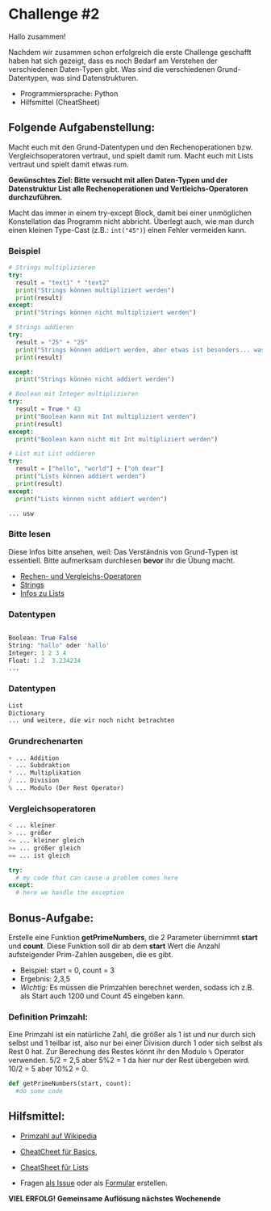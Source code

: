 # Challenge #2

Hallo zusammen!

Nachdem wir zusammen schon erfolgreich die erste Challenge geschafft haben hat sich gezeigt, dass es noch Bedarf am Verstehen der verschiedenen Daten-Typen gibt. Was sind die verschiedenen Grund-Datentypen, was sind Datenstrukturen.

- Programmiersprache: Python
- Hilfsmittel (CheatSheet)

## Folgende Aufgabenstellung:

Macht euch mit den Grund-Datentypen und den Rechenoperationen bzw. Vergleichsoperatoren vertraut, und spielt damit rum.
Macht euch mit Lists vertraut und spielt damit etwas rum.

**Gewünschtes Ziel: Bitte versucht mit allen Daten-Typen und der Datenstruktur List alle Rechenoperationen und Vertleichs-Operatoren durchzuführen.**

Macht das immer in einem try-except Block, damit bei einer unmöglichen Konstellation das Programm nicht abbricht.
Überlegt auch, wie man durch einen kleinen Type-Cast (z.B.: `int("45")`) einen Fehler vermeiden kann.

### Beispiel

```python
# Strings multiplizieren
try:
  result = "text1" * "text2"
  print("Strings können multipliziert werden")
  print(result)
except:
  print("Strings können nicht multipliziert werden")

# Strings addieren
try:
  result = "25" + "25"
  print("Strings können addiert werden, aber etwas ist besonders... was denn?")
  print(result)

except:
  print("Strings können nicht addiert werden")

# Boolean mit Integer multiplizieren
try:
  result = True * 43
  print("Boolean kann mit Int multipliziert werden")
  print(result)
except:
  print("Boolean kann nicht mit Int multipliziert werden")

# List mit List addieren
try:
  result = ["hello", "world"] + ["oh dear"]
  print("Lists können addiert werden")
  print(result)
except:
  print("Lists können nicht addiert werden")

... usw
```

### Bitte lesen

Diese Infos bitte ansehen, weil: Das Verständnis von Grund-Typen ist essentiell. Bitte aufmerksam durchlesen **bevor** ihr die Übung macht.

- [Rechen- und Vergleichs-Operatoren](https://github.com/Asabeneh/30-Days-Of-Python/blob/master/03_Day_Operators/03_operators.md)
- [Strings](https://github.com/Asabeneh/30-Days-Of-Python/blob/master/04_Day_Strings/04_string.md)
- [Infos zu Lists](https://github.com/Asabeneh/30-Days-Of-Python/blob/master/05_Day_Lists/05_list.md)

### Datentypen

```python

Boolean: True False
String: "hallo" oder 'hallo'
Integer: 1 2 3 4
Float: 1.2  3.234234
...
```

### Datentypen

```python
List
Dictionary
... und weitere, die wir noch nicht betrachten
```

### Grundrechenarten

```python
+ ... Addition
- ... Subdraktion
* ... Multiplikation
/ ... Division
% ... Modulo (Der Rest Operator)
```

### Vergleichsoperatoren

```python
< ... kleiner
> ... größer
<= ... kleiner gleich
>= ... größer gleich
== ... ist gleich
```

```python
try:
  # my code that can cause a problem comes here
except:
  # here we handle the exception
```

## Bonus-Aufgabe:

Erstelle eine Funktion **getPrimeNumbers**, die 2 Parameter übernimmt **start** und **count**. Diese Funktion soll dir ab dem **start** Wert die Anzahl aufsteigender Prim-Zahlen ausgeben, die es gibt.

- Beispiel: start = 0, count = 3
- Ergebnis: 2,3,5
- _Wichtig:_ Es müssen die Primzahlen berechnet werden, sodass ich z.B. als Start auch 1200 und Count 45 eingeben kann.

### Definition Primzahl:

Eine Primzahl ist ein natürliche Zahl, die größer als 1 ist und nur durch sich selbst und 1 teilbar ist, also nur bei einer Division durch 1 oder sich selbst als Rest 0 hat. Zur Berechung des Restes könnt ihr den Modulo `%` Operator verwenden. 5/2 = 2,5 aber 5%2 = 1 da hier nur der Rest übergeben wird. 10/2 = 5 aber 10%2 = 0.

```python
def getPrimeNumbers(start, count):
  #do some code
```

## Hilfsmittel:

- [Primzahl auf Wikipedia](https://de.wikipedia.org/wiki/Primzahl)

- [CheatCheet für Basics](https://teams.microsoft.com/l/file/577FC335-F5B4-4A56-B307-D7ED57E48403?tenantId=b8192970-931b-4546-97ce-a6a611c24bd9&fileType=pdf&objectUrl=https%3A%2F%2Ffhwzid.sharepoint.com%2Fsites%2FAT_DiBBA_2019_876338345%2FFreigegebene%20Dokumente%2FWeekly%20Coding%20Challenge%2FMaterialien%2Fbeginners_cheat_sheet.pdf&baseUrl=https%3A%2F%2Ffhwzid.sharepoint.com%2Fsites%2FAT_DiBBA_2019_876338345&serviceName=teams&threadId=19:a6077bbb7c794716aef8ef6264849648@thread.skype&groupId=fe5a1a58-19cb-498f-88e0-617b2206af7e),
- [CheatSheet für Lists](https://teams.microsoft.com/l/file/FA626DD4-119C-4335-BC3D-6F5BE93997FE?tenantId=b8192970-931b-4546-97ce-a6a611c24bd9&fileType=pdf&objectUrl=https%3A%2F%2Ffhwzid.sharepoint.com%2Fsites%2FAT_DiBBA_2019_876338345%2FFreigegebene%20Dokumente%2FWeekly%20Coding%20Challenge%2FMaterialien%2Fbeginners_python_cheat_sheet_pcc_lists.pdf&baseUrl=https%3A%2F%2Ffhwzid.sharepoint.com%2Fsites%2FAT_DiBBA_2019_876338345&serviceName=teams&threadId=19:a6077bbb7c794716aef8ef6264849648@thread.skype&groupId=fe5a1a58-19cb-498f-88e0-617b2206af7e)
- Fragen [als Issue](https://github.com/joeherold/wcc_fh_wkw_python/issues) oder als [Formular](https://forms.office.com/Pages/ResponsePage.aspx?Host=Teams&lang=%7Blocale%7D&groupId=%7BgroupId%7D&tid=%7Btid%7D&teamsTheme=%7Btheme%7D&upn=%7Bupn%7D&id=cCkZuBuTRkWXzqamEcJL2Rcv0_AVGQVMpyxsXq73-hxUOUM1QVo0WTA3T1dOSEQ3NkxCN0Y1MjZBUC4u) erstellen.

**VIEL ERFOLG! Gemeinsame Auflösung nächstes Wochenende**
